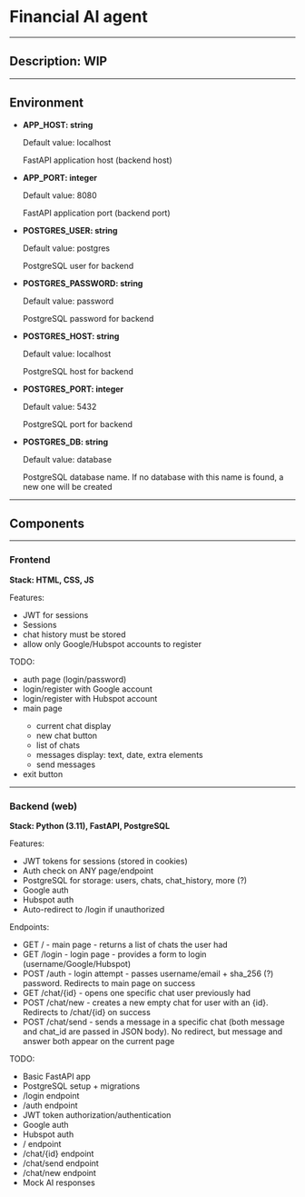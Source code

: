 <html>
<body>

<h1>Financial AI agent</h1>
<hr>
<h2>Description: WIP</h2>
<hr>
<h2>Environment</h2>

<ul>
<li>
<p><strong>APP_HOST: string</strong></p>
<p>Default value: localhost</p>
<p>FastAPI application host (backend host)</p>
</li>
<li>
<p><strong>APP_PORT: integer</strong></p>
<p>Default value: 8080</p>
<p>FastAPI application port (backend port)</p>
</li>
<li>
<p><strong>POSTGRES_USER: string</strong></p>
<p>Default value: postgres</p>
<p>PostgreSQL user for backend</p>
</li>
<li>
<p><strong>POSTGRES_PASSWORD: string</strong></p>
<p>Default value: password</p>
<p>PostgreSQL password for backend</p>
</li>
<li>
<p><strong>POSTGRES_HOST: string</strong></p>
<p>Default value: localhost</p>
<p>PostgreSQL host for backend</p>
</li>
<li>
<p><strong>POSTGRES_PORT: integer</strong></p>
<p>Default value: 5432</p>
<p>PostgreSQL port for backend</p>
</li>
<li>
<p><strong>POSTGRES_DB: string</strong></p>
<p>Default value: database</p>
<p>PostgreSQL database name. If no database with this name is found, a new one will be created</p>
</li>
</ul>


<hr>
<h2>Components</h2>
<hr>
<h3>Frontend</h3>
<p><strong>Stack: HTML, CSS, JS</strong></p>
<p>Features:</p>
<ul>
<li>JWT for sessions</li>
<li>Sessions</li>
<li>chat history must be stored</li>
<li>allow only Google/Hubspot accounts to register</li>
</ul>
<p>TODO:</p>
<ul>
<li>auth page (login/password)</li>
<li>login/register with Google account</li>
<li>login/register with Hubspot account</li>
<li>main page</li>
    <ul>
    <li>current chat display</li>
    <li>new chat button</li>
    <li>list of chats</li>
    <li>messages display: text, date, extra elements</li>
    <li>send messages</li>
    </ul>
<li>exit button</li>
</ul>
<hr>
<h3>Backend (web)</h3>
<p><strong>Stack: Python (3.11), FastAPI, PostgreSQL</strong></p>
<p>Features:</p>
<ul>
<li>JWT tokens for sessions (stored in cookies)</li>
<li>Auth check on ANY page/endpoint</li>
<li>PostgreSQL for storage: users, chats, chat_history, more (?)</li>
<li>Google auth</li>
<li>Hubspot auth</li>
<li>Auto-redirect to /login if unauthorized</li>
</ul>
<p>Endpoints:</p>
<ul>
<li>GET / - main page - returns a list of chats the user had</li>
<li>GET /login - login page - provides a form to login (username/Google/Hubspot)</li>
<li>POST /auth - login attempt - passes username/email + sha_256 (?) password. Redirects to main page on success</li>
<li>GET /chat/{id} - opens one specific chat user previously had</li>
<li>POST /chat/new - creates a new empty chat for user with an {id}. Redirects to /chat/{id} on success</li>
<li>POST /chat/send - sends a message in a specific chat (both message and chat_id are passed in JSON body). No redirect, but message and answer both appear on the current page</li>
</ul>
<p>TODO:</p>
<ul>
<li>Basic FastAPI app</li>
<li>PostgreSQL setup + migrations</li>
<li>/login endpoint</li>
<li>/auth endpoint</li>
<li>JWT token authorization/authentication</li>
<li>Google auth</li>
<li>Hubspot auth</li>
<li>/ endpoint</li>
<li>/chat/{id} endpoint</li>
<li>/chat/send endpoint</li>
<li>/chat/new endpoint</li>
<li>Mock AI responses</li>
</ul>
</body>
</html>